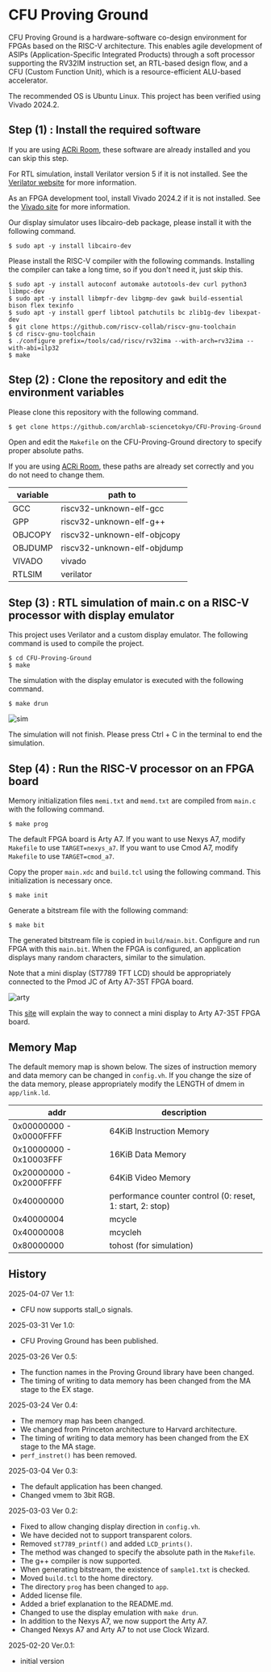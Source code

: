 # CFU Proving Ground
CFU Proving Ground is a hardware-software co-design environment for FPGAs based on the RISC-V architecture.
This enables agile development of ASIPs (Application-Specific Integrated Products) through a soft processor supporting the RV32IM instruction set, an RTL-based design flow, and a CFU (Custom Function Unit), which is a resource-efficient ALU-based accelerator.

The recommended OS is Ubuntu Linux.
This project has been verified using Vivado 2024.2.

## Step (1) : Install the required software

If you are using [ACRi Room](https://gw.acri.c.titech.ac.jp/wp/), these software are already installed and you can skip this step.

For RTL simulation, install Verilator version 5 if it is not installed.
See the [Verilator website](https://www.veripool.org/verilator/) for more information.

As an FPGA development tool, install Vivado 2024.2 if it is not installed. 
See the  [Vivado site](https://www.amd.com/ja/products/software/adaptive-socs-and-fpgas/vivado.html) for more information.

Our display simulator uses libcairo-deb package, please install it with the following command.
```
$ sudo apt -y install libcairo-dev
```

Please install the RISC-V compiler with the following commands. Installing the compiler can take a long time, so if you don't need it, just skip this.
```
$ sudo apt -y install autoconf automake autotools-dev curl python3 libmpc-dev
$ sudo apt -y install libmpfr-dev libgmp-dev gawk build-essential bison flex texinfo
$ sudo apt -y install gperf libtool patchutils bc zlib1g-dev libexpat-dev
$ git clone https://github.com/riscv-collab/riscv-gnu-toolchain
$ cd riscv-gnu-toolchain
$ ./configure prefix=/tools/cad/riscv/rv32ima --with-arch=rv32ima --with-abi=ilp32
$ make
```

## Step (2) : Clone the repository and edit the environment variables

Please clone this repository with the following command.
```
$ get clone https://github.com/archlab-sciencetokyo/CFU-Proving-Ground
```

Open and edit the `Makefile` on the CFU-Proving-Ground directory to specify proper absolute paths.

If you are using [ACRi Room](https://gw.acri.c.titech.ac.jp/wp/), these paths are already set correctly and you do not need to change them.

| variable   |  path to                     |
| -----------| -----------------------------|
| GCC        | riscv32-unknown-elf-gcc      |
| GPP        | riscv32-unknown-elf-g++      |
| OBJCOPY    | riscv32-unknown-elf-objcopy  |
| OBJDUMP    | riscv32-unknown-elf-objdump  |
| VIVADO     | vivado                       |
| RTLSIM     | verilator                    |

## Step (3) : RTL simulation of main.c on a RISC-V processor with display emulator
This project uses Verilator and a custom display emulator.
The following command is used to compile the project.
```
$ cd CFU-Proving-Ground
$ make
```

The simulation with the display emulator is executed with the following command.
```
$ make drun
```

![sim](figures/sim.png)

The simulation will not finish. Please press Ctrl + C in the terminal to end the simulation.

## Step (4) : Run the RISC-V processor on an FPGA board

Memory initialization files `memi.txt` and `memd.txt` are compiled from `main.c` with the following command.
```
$ make prog
```

The default FPGA board is Arty A7. 
If you want to use Nexys A7, modify `Makefile` to use `TARGET=nexys_a7`.
If you want to use Cmod A7, modify `Makefile` to use `TARGET=cmod_a7`.

Copy the proper `main.xdc` and `build.tcl` using the following command.
This initialization is necessary once.
```
$ make init
```

Generate a bitstream file with the following command:
```
$ make bit
```
The generated bitstream file is copied in `build/main.bit`.
Configure and run FPGA with this `main.bit`.
When the FPGA is configured, an application displays many random characters, similar to the simulation.

Note that a mini display (ST7789 TFT LCD) should be appropriately connected to the Pmod JC of Arty A7-35T FPGA board.

![arty](figures/arty.JPG)

This [site](https://github.com/kisek/fpga_arty_a7_st7789) will explain the way to connect a mini display to Arty A7-35T FPGA board.


## Memory Map
The default memory map is shown below.
The sizes of instruction memory and data memory can be changed in `config.vh`.
If you change the size of the data memory, please appropriately modify the LENGTH of dmem in `app/link.ld`.

| addr   |  description                     |
| -----------| -----------------------------|
| 0x00000000 - 0x0000FFFF | 64KiB Instruction Memory     |
| 0x10000000 - 0x10003FFF | 16KiB Data Memory            |
| 0x20000000 - 0x2000FFFF | 64KiB Video Memory    |
| 0x40000000 | performance counter control (0: reset, 1: start, 2: stop)|
| 0x40000004 | mcycle                  |
| 0x40000008 | mcycleh                 |
| 0x80000000 | tohost (for simulation) |

## History
2025-04-07 Ver 1.1:
- CFU now supports stall_o signals.

2025-03-31 Ver 1.0:
- CFU Proving Ground has been published.

2025-03-26 Ver 0.5:
- The function names in the Proving Ground library have been changed.
- The timing of writing to data memory has been changed from the MA stage to the EX stage.

2025-03-24 Ver 0.4:
- The memory map has been changed.
- We changed from Princeton architecture to Harvard architecture.
- The timing of writing to data memory has been changed from the EX stage to the MA stage.
- `perf_instret()` has been removed.

2025-03-04 Ver 0.3:
- The default application has been changed.
- Changed vmem to 3bit RGB.

2025-03-03 Ver 0.2:
- Fixed to allow changing display direction in `config.vh`.
- We have decided not to support transparent colors.
- Removed `st7789_printf()` and added `LCD_prints()`.
- The method was changed to specify the absolute path in the `Makefile`.
- The g++ compiler is now supported.
- When generating bitstream, the existence of `sample1.txt` is checked.
- Moved `build.tcl` to the home directory.
- The directory `prog` has been changed to `app`.
- Added license file.
- Added a brief explanation to the README.md.
- Changed to use the display emulation with `make drun`.
- In addition to the Nexys A7, we now support the Arty A7.
- Changed Nexys A7 and Arty A7 to not use Clock Wizard.

2025-02-20 Ver.0.1:
- initial version
